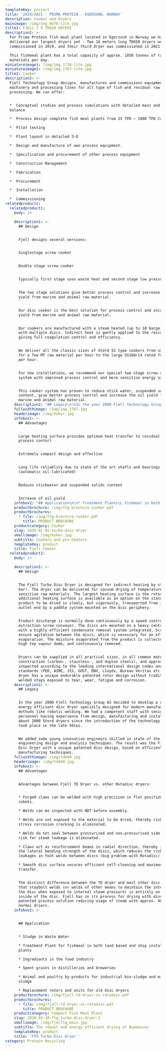 ```yaml
---
templateKey: project
title: '2019/2021 - PRIMA PROTEIN - EGERSUND, NORWAY'
description: Cooker and Dryers
mainimage: /img/img_8476-lite.jpg
title1: FJELL 3 X TD650 DRYERS
description1: >-
  For Prima Protein fish meal plant located in Egersund in Norway we have
  delivered our largest dryers yet - Two 16 meters long TD650 dryers were
  commissioned in 2019, and their third dryer was commissioned in 2021. 

  This fishmeal plant has a total capasity of approx. 1050 tonnes of raw
  materials per day.
miniatureimage1: /img/img_1726-lite.jpg
miniatureimage2: /img/img_1767-lite.jpg
title2: Cooker
description2: >-
  Fjell Technology Group designs, manufactures and commissions equipment,
  machinery and processing lines for all type of fish and residual raw material
  processing. We can offer:


  *  Conceptual studies and process simulations with detailed mass and energy
  balance

  *  Process design complete fish meal plants from 25 TPD – 1000 TPD Capacity

  *  Pilot testing

  *  Plant layout in detailed 3-D

  *  Design and manufacture of own process equipment.

  *  Specification and procurement of other process equipment

  *  Construction Management

  *  Fabrication

  *  Procurement

  *  Installation

  *  Commissioning
relatedproducts:
  relatedproduct1:
    body: |+

    description1: >-
      ## Design


      Fjell designs several versions:


      Singlestage screw cooker


      Double stage screw cooker


      Typically first stage uses waste heat and second stage low pressure steam.


      The two stage solutions give better process control and increase the oil
      yield from marine and animal raw material.


      Our disc cooker is the best solution for process control and increase oil
      yield from marine and animal raw material. 


      Our cookers are manufactured with a steam heated (up to 10 barge) rotor
      with multiple discs. Indirect heat is gently applied to the residual
      giving full coagulation control and efficiency.


      We deliver all the classic sizes of Stord SS type cookers from small units
      for a few MT raw material per hour to the large SS160/14 rated for 30 MT
      per hour. 


      For new installations, we recommend our special two stage screw cooker
      system with improved process control and more sensitive energy usage. 


      This cooker system has proven to reduce stick water, suspended solids
      content, give better process control and increase the oil yield from
      marine and animal raw material.
    description2: "## Legacy\n\nIn the year 2000 Fjell Technology Group AS decided to develop a robust and energy efficient rotor desgin specially designed for modern manufacturing methods like robotic welding. We had a competent staff with senior personnel having experience from design, manufacturing and installation of about 2000 Stord dryers since the introduction of the technology, wich took place in the late 50ies. \n\n\L\LWe added some young innovative engineers skilled in state of the art engineering design and analysis techniques. The result was the Fjell Turbo Disc Dryer with a unique patented disc design, based on efficient manufacturing techniques."
    fullwidthimage: /img/img_1767.jpg
    headerimage: /img/koker.jpg
    infobox1: >-
      ## Advantages


      Large heating surface provides optimum heat transfer to residual and
      process contorl 


      Extremely compact design and effective


      Long life reliablity due to state of the art shafts and bearings
      (automatic oil-lubricated)


      Reduces stickwater and suspended solids content


      Increase of oil yield
    infobox2: "## Application\n\n* Treatment Plants\L Fishmeal in both land based and ship installed plants\L \n* Ingredients in the food industry\L\n* Replacement rotors and units for cookers"
    productbrochure: /img/ftg-brochure-cooker.pdf
    productbrochures:
      - file: /img/ftg-brochure-cooker.pdf
        title: PRODUCT BROCHURE
    productcategory: Cooker
    slug: 2020-01-02-turbo-disc-dryer
    smallimage: /img/koker.jpg
    subtitle: Cookers and pre-heaters
    templateKey: product
    title: Fjell Cooker
  relatedproduct2:
    body: |+

    description1: >-
      ## Design


      The Fjell Turbo Disc Dryer is designed for indirect heating by steam (6-10
      bar). The dryer can be delivered for vacuum drying of temperature
      sensitive raw materials. The largest heating surface is the rotor, but
      additional heating surface is available as an option on the stator. The
      product to be dried is slowly, but vigorously, transported from inlet to
      outlet end by a paddle system mounted on the disc periphery. 


      Product discharge is normally done continuously by a speed controlled
      extraction screw conveyor. The discs are mounted on a heavy central shaft
      with a highly efficient condensate removal system integrated. Scraper bars
      ensure agitation between the discs, which is necessary for an efficient
      evaporation. The moisture evaporated from the product is collected in a
      high top vapour dome, and continuously removed. 


      Dryers can be supplied in all practical sizes, in all common materials of
      construction (carbon-, stainless-, and duplex steels), and approved and
      inspected according to the leading international design codes and
      standards (PED, ASME, JIS, GOST, DNV, Lloyds, Bureau Veritas etc..) The
      dryer has a unique endurable patented rotor design without traditional
      welded stays exposed to tear, wear, fatigue and corrosion.
    description2: >-
      ## Legacy


      In the year 2000 Fjell Technology Group AS decided to develop a robust and
      energy efficient disc dryer specially designed for modern manufacturing
      methods like robotic welding. We had a competent staff with senior
      personnel having experience from design, manufacturing and installation of
      about 2000 Stord dryers since the introduction of the technology, wich
      took place in the late 50ies. 


      We added some young innovative engineers skilled in state of the art
      engineering design and analysis techniques. The result was the Fjell Turbo
      Disc Dryer with a unique patented disc design, based on efficient
      manufacturing techniques.
    fullwidthimage: /img/td440.jpg
    headerimage: /img/td440.jpg
    infobox1: >-
      ## Advantages


      Advantages between Fjell TD Dryer vs. other Rotadisc dryers:


      * Forged claws can be welded with high precision in flat position using
      robots. 

      * Welds can be inspected with NDT before assembly. 

      * Welds are not exposed to the material to be dried, thereby risk for
      stress corrosion cracking is eliminated. 

      * Welds do not seal between pressurised and non-pressurised side. Thereby
      risk for steam leakage is eliminated. 

      * Claws act as reinforcement beams in radial direction, thereby increasing
      the lateral bending strength of the discs, which reduces the risk for
      leakages in foot welds between discs (big problem with Rotadisc). 

      * Smooth disc surface secures efficient self-cleaning and maximum heat
      transfer.


      The distinct difference between the TD dryer and most other disc dryers is
      that staybolt welds (or welds of other means to maintain the integrity of
      the disc when exposed to internal steam pressure) is entirely on the
      inside of the disc. Fjell has in its process for drying with disc-driers a
      patented process solution reducing usage of steam with approx. 40% from
      normal driers.
    infobox2: >-


      ## Application


      * Sludge in Waste Water 

      * Treatment Plant for fishmeal in both land based and ship installed
      plants 

      * Ingredients in the food industry

      * Spent grains in distilleries and breweries

      * Animal and poultry by-products for industrial bio-sludge and mineral
      sludge 

      * Replacement rotors and units for old disc dryers
    productbrochure: /img/fjell-td-dryer-vs-rotadisc.pdf
    productbrochures:
      - file: /img/fjell-td-dryer-vs-rotadisc.pdf
        title: PRODUCT BROCHURE
    productcategory: Compact Fish Meal Plant
    slug: 2020-03-20-ftg-turbo-disc-dryer-1
    smallimage: /img/fjelltg_main.jpg
    subtitle: The robust and energy efficient drying of Biomasses
    templateKey: product
    title: 'FTG Turbo Disc Dryer '
category: Protein Recycling
---
```


